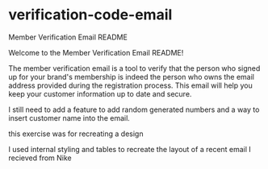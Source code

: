 # verification-code-email

Member Verification Email README

Welcome to the Member Verification Email README! 

The member verification email is a tool to verify that the person who signed up for your brand's membership is indeed the person who owns the email address provided during the registration process. This email will help you keep your customer information up to date and secure.

I still need to add a feature to add random generated numbers and a way to insert customer name into the email.

this exercise was for recreating a design

I used internal styling and tables to recreate the layout of a recent email I recieved from Nike
